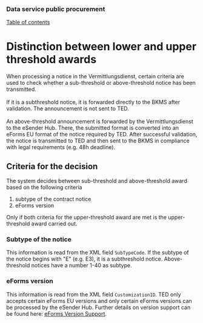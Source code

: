 ### Data service public procurement
[Table of contents](/documentation/documentation.md)
<br>

# Distinction between lower and upper threshold awards

When processing a notice in the Vermittlungsdienst, certain criteria are used to check whether a sub-threshold or above-threshold notice has been transmitted.
<br><br>
If it is a subthreshold notice, it is forwarded directly to the BKMS after validation. The announcement is not sent to TED.
<br><br>
An above-threshold announcement is forwarded by the Vermittlungsdienst to the eSender Hub. There, the submitted format is converted into an eForms EU format of the notice required by TED. After successful validation, the notice is transmitted to TED and then sent to the BKMS in compliance with legal requirements (e.g. 48h deadline).
<br>

## Criteria for the decision
The system decides between sub-threshold and above-threshold award based on the following criteria
1. subtype of the contract notice
2. eForms version

Only if both criteria for the upper-threshold award are met is the upper-threshold award carried out.
<br>

### Subtype of the notice
This information is read from the XML field `SubTypeCode`. If the subtype of the notice begins with "E" (e.g. E3), it is a subthreshold notice. Above-threshold notices have a number 1-40 as subtype.
<br>

### eForms version
This information is read from the XML field `CustomizationID`. TED only accepts certain eForms EU versions and only certain eForms versions can be processed by the eSender Hub.
Further details on version support can be found here: [eForms Version Support](/documentation/eForms_support.md).